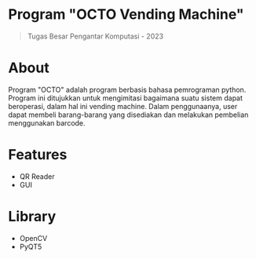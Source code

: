 # Program "OCTO Vending Machine"
> Tugas Besar Pengantar Komputasi - 2023

# About
Program "OCTO" adalah program berbasis bahasa pemrograman python. Program ini ditujukkan untuk mengimitasi bagaimana suatu sistem dapat beroperasi, dalam hal ini vending machine. Dalam penggunaanya, user dapat membeli barang-barang yang disediakan dan melakukan pembelian menggunakan barcode.

# Features
- QR Reader
- GUI

# Library
- OpenCV
- PyQT5
